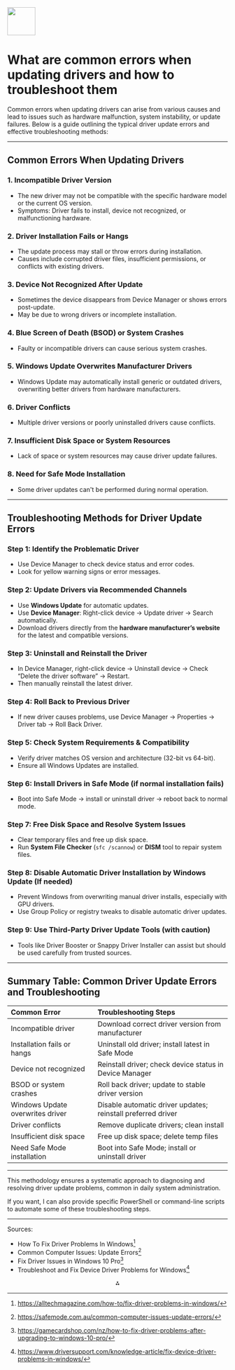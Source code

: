 <img src="https://r2cdn.perplexity.ai/pplx-full-logo-primary-dark%402x.png" style="height:64px;margin-right:32px"/>

# What are common errors when updating drivers and how to troubleshoot them

Common errors when updating drivers can arise from various causes and lead to issues such as hardware malfunction, system instability, or update failures. Below is a guide outlining the typical driver update errors and effective troubleshooting methods:

***

## Common Errors When Updating Drivers

### 1. Incompatible Driver Version

- The new driver may not be compatible with the specific hardware model or the current OS version.
- Symptoms: Driver fails to install, device not recognized, or malfunctioning hardware.


### 2. Driver Installation Fails or Hangs

- The update process may stall or throw errors during installation.
- Causes include corrupted driver files, insufficient permissions, or conflicts with existing drivers.


### 3. Device Not Recognized After Update

- Sometimes the device disappears from Device Manager or shows errors post-update.
- May be due to wrong drivers or incomplete installation.


### 4. Blue Screen of Death (BSOD) or System Crashes

- Faulty or incompatible drivers can cause serious system crashes.


### 5. Windows Update Overwrites Manufacturer Drivers

- Windows Update may automatically install generic or outdated drivers, overwriting better drivers from hardware manufacturers.


### 6. Driver Conflicts

- Multiple driver versions or poorly uninstalled drivers cause conflicts.


### 7. Insufficient Disk Space or System Resources

- Lack of space or system resources may cause driver update failures.


### 8. Need for Safe Mode Installation

- Some driver updates can't be performed during normal operation.

***

## Troubleshooting Methods for Driver Update Errors

### Step 1: Identify the Problematic Driver

- Use Device Manager to check device status and error codes.
- Look for yellow warning signs or error messages.


### Step 2: Update Drivers via Recommended Channels

- Use **Windows Update** for automatic updates.
- Use **Device Manager**: Right-click device → Update driver → Search automatically.
- Download drivers directly from the **hardware manufacturer’s website** for the latest and compatible versions.


### Step 3: Uninstall and Reinstall the Driver

- In Device Manager, right-click device → Uninstall device → Check “Delete the driver software” → Restart.
- Then manually reinstall the latest driver.


### Step 4: Roll Back to Previous Driver

- If new driver causes problems, use Device Manager → Properties → Driver tab → Roll Back Driver.


### Step 5: Check System Requirements \& Compatibility

- Verify driver matches OS version and architecture (32-bit vs 64-bit).
- Ensure all Windows Updates are installed.


### Step 6: Install Drivers in Safe Mode (if normal installation fails)

- Boot into Safe Mode → install or uninstall driver → reboot back to normal mode.


### Step 7: Free Disk Space and Resolve System Issues

- Clear temporary files and free up disk space.
- Run **System File Checker** (`sfc /scannow`) or **DISM** tool to repair system files.


### Step 8: Disable Automatic Driver Installation by Windows Update (If needed)

- Prevent Windows from overwriting manual driver installs, especially with GPU drivers.
- Use Group Policy or registry tweaks to disable automatic driver updates.


### Step 9: Use Third-Party Driver Update Tools (with caution)

- Tools like Driver Booster or Snappy Driver Installer can assist but should be used carefully from trusted sources.

***

## Summary Table: Common Driver Update Errors and Troubleshooting

| Common Error | Troubleshooting Steps |
| :-- | :-- |
| Incompatible driver | Download correct driver version from manufacturer |
| Installation fails or hangs | Uninstall old driver; install latest in Safe Mode |
| Device not recognized | Reinstall driver; check device status in Device Manager |
| BSOD or system crashes | Roll back driver; update to stable driver version |
| Windows Update overwrites driver | Disable automatic driver updates; reinstall preferred driver |
| Driver conflicts | Remove duplicate drivers; clean install |
| Insufficient disk space | Free up disk space; delete temp files |
| Need Safe Mode installation | Boot into Safe Mode; install or uninstall driver |


***

This methodology ensures a systematic approach to diagnosing and resolving driver update problems, common in daily system administration.

If you want, I can also provide specific PowerShell or command-line scripts to automate some of these troubleshooting steps.

***

Sources:

- How To Fix Driver Problems In Windows[^1]
- Common Computer Issues: Update Errors[^2]
- Fix Driver Issues in Windows 10 Pro[^5]
- Troubleshoot and Fix Device Driver Problems for Windows[^8]

<div style="text-align: center">⁂</div>

[^1]: https://alltechmagazine.com/how-to/fix-driver-problems-in-windows/

[^2]: https://safemode.com.au/common-computer-issues-update-errors/

[^3]: https://www.reddit.com/r/Amd/comments/1hdjxba/guide_how_to_resolve_windows_update_installing/

[^4]: https://www.ask.com/news/common-issues-outdated-computer-drivers-fix

[^5]: https://gamecardshop.com/nz/how-to-fix-driver-problems-after-upgrading-to-windows-10-pro/

[^6]: https://support.microsoft.com/en-us/windows/troubleshoot-problems-updating-windows-188c2b0f-10a7-d72f-65b8-32d177eb136c

[^7]: https://support.microsoft.com/en-us/windows/get-help-with-windows-upgrade-and-installation-errors-ea144c24-513d-a60e-40df-31ff78b3158a

[^8]: https://www.driversupport.com/knowledge-article/fix-device-driver-problems-in-windows/

[^9]: https://www.topcity.tech/troubleshooting-and-fixing-driver-issues-a-comprehensive-guide

